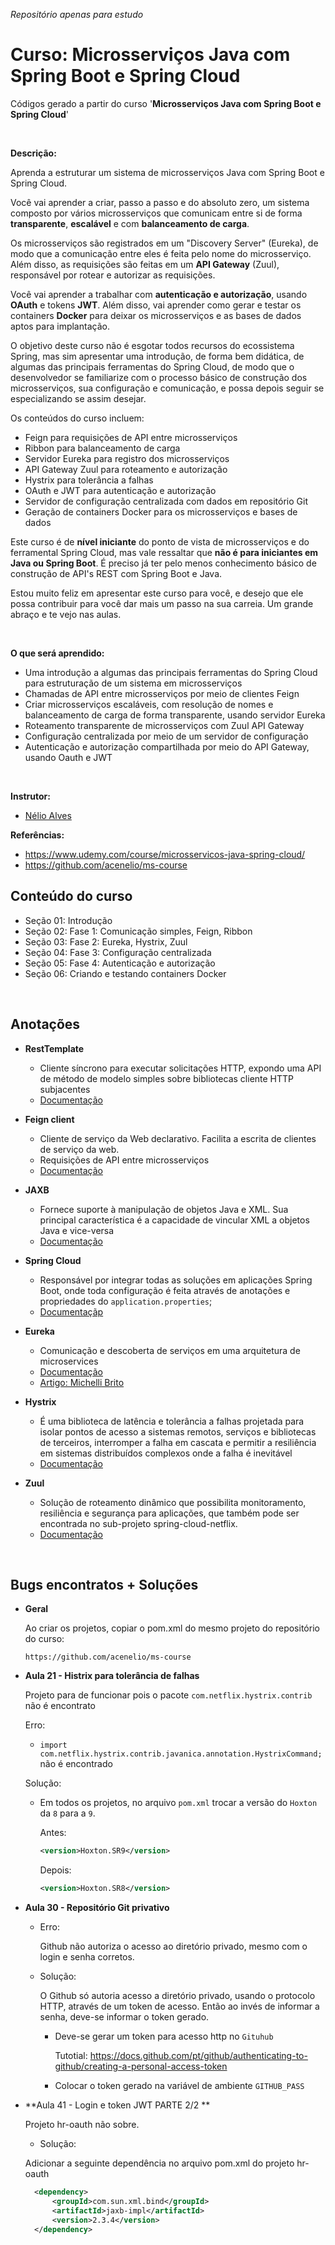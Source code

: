 _Repositório apenas para estudo_

# Curso: Microsserviços Java com Spring Boot e Spring Cloud

Códigos gerado a partir do curso '**Microsserviços Java com Spring Boot e Spring Cloud**'

<br>

**Descrição:**

Aprenda a estruturar um sistema de microsserviços Java com Spring Boot e Spring Cloud.

Você vai aprender a criar, passo a passo e do absoluto zero, um sistema composto por vários microsserviços que comunicam entre si de forma **transparente**, **escalável** e com **balanceamento de carga**.

Os microsserviços são registrados em um "Discovery Server" (Eureka), de modo que a comunicação entre eles é feita pelo nome do microsserviço. Além disso, as requisições são feitas em um **API Gateway** (Zuul), responsável por rotear e autorizar as requisições.

Você vai aprender a trabalhar com **autenticação e autorização**, usando **OAuth** e tokens **JWT**. Além disso, vai aprender como gerar e testar os containers **Docker** para deixar os microsserviços e as bases de dados aptos para implantação.

O objetivo deste curso não é esgotar todos recursos do ecossistema Spring, mas sim apresentar uma introdução, de forma bem didática, de algumas das principais ferramentas do Spring Cloud, de modo que o desenvolvedor se familiarize com o processo básico de construção dos microsserviços, sua configuração e comunicação, e possa depois seguir se especializando se assim desejar.

Os conteúdos do curso incluem:

- Feign para requisições de API entre microsserviços
- Ribbon para balanceamento de carga
- Servidor Eureka para registro dos microsserviços
- API Gateway Zuul para roteamento e autorização
- Hystrix para tolerância a falhas
- OAuth e JWT para autenticação e autorização
- Servidor de configuração centralizada com dados em repositório Git
- Geração de containers Docker para os microsserviços e bases de dados

Este curso é de **nível iniciante** do ponto de vista de microsserviços e do ferramental Spring Cloud, mas vale ressaltar que **não é para iniciantes em Java ou Spring Boot**. É preciso já ter pelo menos conhecimento básico de construção de API's REST com Spring Boot e Java.

Estou muito feliz em apresentar este curso para você, e desejo que ele possa contribuir para você dar mais um passo na sua carreia. Um grande abraço e te vejo nas aulas.

<br>

**O que será aprendido:**

- Uma introdução a algumas das principais ferramentas do Spring Cloud para estruturação de um sistema em microsserviços
- Chamadas de API entre microsserviços por meio de clientes Feign
- Criar microsserviços escaláveis, com resolução de nomes e balanceamento de carga de forma transparente, usando servidor Eureka
- Roteamento transparente de microsserviços com Zuul API Gateway
- Configuração centralizada por meio de um servidor de configuração
- Autenticação e autorização compartilhada por meio do API Gateway, usando Oauth e JWT

<br>

**Instrutor:**

- [Nélio Alves](https://www.udemy.com/user/nelio-alves/)

**Referências:**

- https://www.udemy.com/course/microsservicos-java-spring-cloud/
- https://github.com/acenelio/ms-course

## Conteúdo do curso

- Seção 01: Introdução
- Seção 02: Fase 1: Comunicação simples, Feign, Ribbon
- Seção 03: Fase 2: Eureka, Hystrix, Zuul
- Seção 04: Fase 3: Configuração centralizada
- Seção 05: Fase 4: Autenticação e autorização
- Seção 06: Criando e testando containers Docker

<br>

## Anotações

- **RestTemplate**
  - Cliente síncrono para executar solicitações HTTP, expondo uma API de método de modelo simples sobre bibliotecas cliente HTTP subjacentes
  - [Documentação](https://docs.spring.io/spring-framework/docs/current/javadoc-api/org/springframework/web/client/RestTemplate.html)
- **Feign client**

  - Cliente de serviço da Web declarativo. Facilita a escrita de clientes de serviço da web.
  - Requisições de API entre microsserviços
  - [Documentação](https://docs.spring.io/spring-cloud-openfeign/docs/current/reference/html/)

- **JAXB**

  - Fornece suporte à manipulação de objetos Java e XML. Sua principal característica é a capacidade de vincular XML a objetos Java e vice-versa
  - [Documentação](https://javaee.github.io/jaxb-v2/)

- **Spring Cloud**

  - Responsável por integrar todas as soluções em aplicações Spring Boot, onde toda configuração é feita através de anotações e propriedades do `application.properties`;
  - [Documentaçãp](https://spring.io/projects/spring-cloud)

- **Eureka**

  - Comunicação e descoberta de serviços em uma arquitetura de microservices
  - [Documentação](https://spring.io/projects/spring-cloud-netflix)
  - [Artigo: Michelli Brito](https://medium.com/@michellibrito/netflix-eureka-comunica%C3%A7%C3%A3o-entre-microservices-383d32d39506)

- **Hystrix**

  - É uma biblioteca de latência e tolerância a falhas projetada para isolar pontos de acesso a sistemas remotos, serviços e bibliotecas de terceiros, interromper a falha em cascata e permitir a resiliência em sistemas distribuídos complexos onde a falha é inevitável
  - [Documentação](https://github.com/Netflix/Hystrix)

- **Zuul**
  - Solução de roteamento dinâmico que possibilita monitoramento, resiliência e segurança para aplicações, que também pode ser encontrada no sub-projeto spring-cloud-netflix.
  - [Documentação](https://github.com/Netflix/zuul)

<br>

## Bugs encontratos + Soluções

- **Geral**

  Ao criar os projetos, copiar o pom.xml do mesmo projeto do repositório do curso:

  ```
  https://github.com/acenelio/ms-course
  ```

- **Aula 21 - Histrix para tolerância de falhas**

  Projeto para de funcionar pois o pacote `com.netflix.hystrix.contrib` não é encontrato

  Erro:

  - `import com.netflix.hystrix.contrib.javanica.annotation.HystrixCommand;` não é encontrado

  Solução:

  - Em todos os projetos, no arquivo `pom.xml` trocar a versão do `Hoxton` da `8` para a `9`.

    Antes:

    ```xml
    <version>Hoxton.SR9</version>
    ```

    Depois:

    ```xml
    <version>Hoxton.SR8</version>
    ```

- **Aula 30 - Repositório Git privativo**

  - Erro:

    Github não autoriza o acesso ao diretório privado, mesmo com o login e senha corretos.

  - Solução:

    O Github só autoria acesso a diretório privado, usando o protocolo HTTP, através de um token de acesso. Então ao invés de informar a senha, deve-se informar o token gerado.

    - Deve-se gerar um token para acesso http no `Gituhub`

      Tutotial: https://docs.github.com/pt/github/authenticating-to-github/creating-a-personal-access-token

    - Colocar o token gerado na variável de ambiente `GITHUB_PASS`

- **Aula 41 - Login e token JWT PARTE 2/2 **

  Projeto hr-oauth não sobre.

  - Solução:
  
  Adicionar a seguinte dependência no arquivo pom.xml do projeto hr-oauth

  ```xml
	<dependency>
		<groupId>com.sun.xml.bind</groupId>
		<artifactId>jaxb-impl</artifactId>
		<version>2.3.4</version>
	</dependency>
  ```
